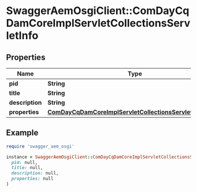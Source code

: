 # SwaggerAemOsgiClient::ComDayCqDamCoreImplServletCollectionsServletInfo

## Properties

| Name | Type | Description | Notes |
| ---- | ---- | ----------- | ----- |
| **pid** | **String** |  | [optional] |
| **title** | **String** |  | [optional] |
| **description** | **String** |  | [optional] |
| **properties** | [**ComDayCqDamCoreImplServletCollectionsServletProperties**](ComDayCqDamCoreImplServletCollectionsServletProperties.md) |  | [optional] |

## Example

```ruby
require 'swagger_aem_osgi'

instance = SwaggerAemOsgiClient::ComDayCqDamCoreImplServletCollectionsServletInfo.new(
  pid: null,
  title: null,
  description: null,
  properties: null
)
```

